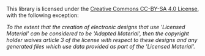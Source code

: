 This library is licensed under the [Creative Commons CC-BY-SA 4.0 License](https://creativecommons.org/licenses/by-sa/4.0/legalcode), with the following exception:

_To the extent that the creation of electronic designs that use 'Licensed Material' can be considered to be 'Adapted Material', then the copyright holder waives article 3 of the license with respect to these designs and any generated files which use data provided as part of the 'Licensed Material'._
